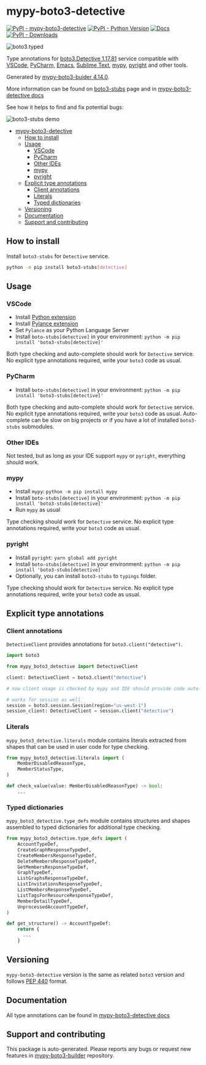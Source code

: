 # mypy-boto3-detective<a id="mypy-boto3-detective"></a>

[![PyPI - mypy-boto3-detective](https://img.shields.io/pypi/v/mypy-boto3-detective.svg?color=blue)](https://pypi.org/project/mypy-boto3-detective)
[![PyPI - Python Version](https://img.shields.io/pypi/pyversions/mypy-boto3-detective.svg?color=blue)](https://pypi.org/project/mypy-boto3-detective)
[![Docs](https://img.shields.io/readthedocs/mypy-boto3-builder.svg?color=blue)](https://mypy-boto3-builder.readthedocs.io/)
[![PyPI - Downloads](https://img.shields.io/pypi/dw/mypy-boto3-detective?color=blue)](https://pypistats.org/packages/mypy-boto3-detective)

![boto3.typed](https://github.com/vemel/mypy_boto3_builder/raw/master/logo.png)

Type annotations for
[boto3.Detective 1.17.81](https://boto3.amazonaws.com/v1/documentation/api/1.17.81/reference/services/detective.html#Detective)
service compatible with [VSCode](https://code.visualstudio.com/),
[PyCharm](https://www.jetbrains.com/pycharm/),
[Emacs](https://www.gnu.org/software/emacs/),
[Sublime Text](https://www.sublimetext.com/),
[mypy](https://github.com/python/mypy),
[pyright](https://github.com/microsoft/pyright) and other tools.

Generated by
[mypy-boto3-buider 4.14.0](https://github.com/vemel/mypy_boto3_builder).

More information can be found on
[boto3-stubs](https://pypi.org/project/boto3-stubs/) page and in
[mypy-boto3-detective docs](https://vemel.github.io/boto3_stubs_docs/mypy_boto3_detective/)

See how it helps to find and fix potential bugs:

![boto3-stubs demo](https://github.com/vemel/mypy_boto3_builder/raw/master/demo.gif)

- [mypy-boto3-detective](#mypy-boto3-detective)
  - [How to install](#how-to-install)
  - [Usage](#usage)
    - [VSCode](#vscode)
    - [PyCharm](#pycharm)
    - [Other IDEs](#other-ides)
    - [mypy](#mypy)
    - [pyright](#pyright)
  - [Explicit type annotations](#explicit-type-annotations)
    - [Client annotations](#client-annotations)
    - [Literals](#literals)
    - [Typed dictionaries](#typed-dictionaries)
  - [Versioning](#versioning)
  - [Documentation](#documentation)
  - [Support and contributing](#support-and-contributing)

## How to install<a id="how-to-install"></a>

Install `boto3-stubs` for `Detective` service.

```bash
python -m pip install boto3-stubs[detective]
```

## Usage<a id="usage"></a>

### VSCode<a id="vscode"></a>

- Install
  [Python extension](https://marketplace.visualstudio.com/items?itemName=ms-python.python)
- Install
  [Pylance extension](https://marketplace.visualstudio.com/items?itemName=ms-python.vscode-pylance)
- Set `Pylance` as your Python Language Server
- Install `boto-stubs[detective]` in your environment:
  `python -m pip install 'boto3-stubs[detective]'`

Both type checking and auto-complete should work for `Detective` service. No
explicit type annotations required, write your `boto3` code as usual.

### PyCharm<a id="pycharm"></a>

- Install `boto-stubs[detective]` in your environment:
  `python -m pip install 'boto3-stubs[detective]'`

Both type checking and auto-complete should work for `Detective` service. No
explicit type annotations required, write your `boto3` code as usual.
Auto-complete can be slow on big projects or if you have a lot of installed
`boto3-stubs` submodules.

### Other IDEs<a id="other-ides"></a>

Not tested, but as long as your IDE support `mypy` or `pyright`, everything
should work.

### mypy<a id="mypy"></a>

- Install `mypy`: `python -m pip install mypy`
- Install `boto-stubs[detective]` in your environment:
  `python -m pip install 'boto3-stubs[detective]'`
- Run `mypy` as usual

Type checking should work for `Detective` service. No explicit type annotations
required, write your `boto3` code as usual.

### pyright<a id="pyright"></a>

- Install `pyright`: `yarn global add pyright`
- Install `boto-stubs[detective]` in your environment:
  `python -m pip install 'boto3-stubs[detective]'`
- Optionally, you can install `boto3-stubs` to `typings` folder.

Type checking should work for `Detective` service. No explicit type annotations
required, write your `boto3` code as usual.

## Explicit type annotations<a id="explicit-type-annotations"></a>

### Client annotations<a id="client-annotations"></a>

`DetectiveClient` provides annotations for `boto3.client("detective")`.

```python
import boto3

from mypy_boto3_detective import DetectiveClient

client: DetectiveClient = boto3.client("detective")

# now client usage is checked by mypy and IDE should provide code auto-complete

# works for session as well
session = boto3.session.Session(region="us-west-1")
session_client: DetectiveClient = session.client("detective")
```

### Literals<a id="literals"></a>

`mypy_boto3_detective.literals` module contains literals extracted from shapes
that can be used in user code for type checking.

```python
from mypy_boto3_detective.literals import (
    MemberDisabledReasonType,
    MemberStatusType,
)

def check_value(value: MemberDisabledReasonType) -> bool:
    ...
```

### Typed dictionaries<a id="typed-dictionaries"></a>

`mypy_boto3_detective.type_defs` module contains structures and shapes
assembled to typed dictionaries for additional type checking.

```python
from mypy_boto3_detective.type_defs import (
    AccountTypeDef,
    CreateGraphResponseTypeDef,
    CreateMembersResponseTypeDef,
    DeleteMembersResponseTypeDef,
    GetMembersResponseTypeDef,
    GraphTypeDef,
    ListGraphsResponseTypeDef,
    ListInvitationsResponseTypeDef,
    ListMembersResponseTypeDef,
    ListTagsForResourceResponseTypeDef,
    MemberDetailTypeDef,
    UnprocessedAccountTypeDef,
)

def get_structure() -> AccountTypeDef:
    return {
      ...
    }
```

## Versioning<a id="versioning"></a>

`mypy-boto3-detective` version is the same as related `boto3` version and
follows [PEP 440](https://www.python.org/dev/peps/pep-0440/) format.

## Documentation<a id="documentation"></a>

All type annotations can be found in
[mypy-boto3-detective docs](https://vemel.github.io/boto3_stubs_docs/mypy_boto3_detective/)

## Support and contributing<a id="support-and-contributing"></a>

This package is auto-generated. Please reports any bugs or request new features
in [mypy-boto3-builder](https://github.com/vemel/mypy_boto3_builder/issues/)
repository.
